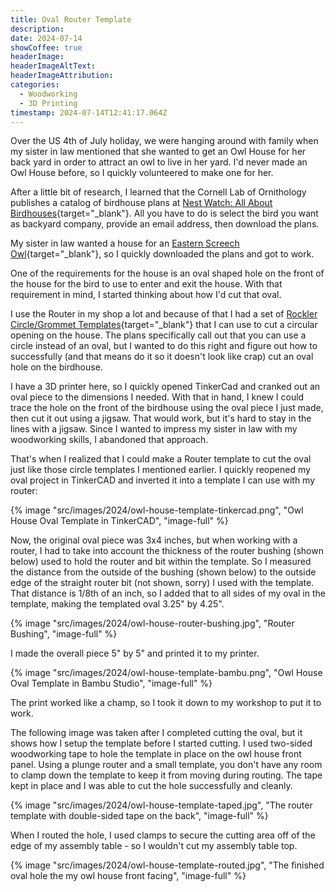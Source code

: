 ```yaml
---
title: Oval Router Template
description: 
date: 2024-07-14
showCoffee: true
headerImage: 
headerImageAltText: 
headerImageAttribution: 
categories:
  - Woodworking
  - 3D Printing
timestamp: 2024-07-14T12:41:17.064Z
---
```


Over the US 4th of July holiday, we were hanging around with family when my sister in law mentioned that she wanted to get an Owl House for her back yard in order to attract an owl to live in her yard. I'd never made an Owl House before, so I quickly volunteered to make one for her. 

After a little bit of research, I learned that the Cornell Lab of Ornithology publishes a catalog of birdhouse plans at [Nest Watch: All About Birdhouses](https://nestwatch.org/learn/all-about-birdhouses/){target="_blank"}. All you have to do is select the bird you want as backyard company, provide an email address, then download the plans. 

My sister in law wanted a house for an [Eastern Screech Owl](https://nestwatch.org/learn/all-about-birdhouses/birds/eastern-screech-owl/){target="_blank"}, so I quickly downloaded the plans and got to work. 

One of the requirements for the house is an oval shaped hole on the front of the house for the bird to use to enter and exit the house. With that requirement in mind, I started thinking about how I'd cut that oval. 

I use the Router in my shop a lot and because of that I had a set of [Rockler Circle/Grommet Templates](https://www.rockler.com/circle-grommet-templates){target="_blank"} that I can use to cut a circular opening on the house. The plans specifically call out that you can use a circle instead of an oval, but I wanted to do this right and figure out how to successfully (and that means do it so it doesn't look like crap) cut an oval hole on the birdhouse.

I have a 3D printer here, so I quickly opened TinkerCad and cranked out an oval piece to the dimensions I needed. With that in hand, I knew I could trace the hole on the front of the birdhouse using the oval piece I just made, then cut it out using a jigsaw. That would work, but it's hard to stay in the lines with a jigsaw. Since I wanted to impress my sister in law with my woodworking skills, I abandoned that approach.

That's when I realized that I could make a Router template to cut the oval just like those circle templates I mentioned earlier. I quickly reopened my oval project in TinkerCAD and inverted it into a template I can use with my router:

{% image "src/images/2024/owl-house-template-tinkercad.png", "Owl House Oval Template in TinkerCAD", "image-full" %}

Now, the original oval piece was 3x4 inches, but when working with a router, I had to take into account the thickness of the router bushing (shown below) used to hold the router and bit within the template. So I measured the distance from the outside of the bushing (shown below) to the outside edge of the straight router bit (not shown, sorry) I used with the template. That distance is 1/8th of an inch, so I added that to all sides of my oval in the template, making the templated oval 3.25" by 4.25". 

{% image "src/images/2024/owl-house-router-bushing.jpg", "Router Bushing", "image-full" %}

I made the overall piece 5" by 5" and printed it to my printer.

{% image "src/images/2024/owl-house-template-bambu.png", "Owl House Oval Template in Bambu Studio", "image-full" %}

The print worked like a champ, so I took it down to my workshop to put it to work.

The following image was taken after I completed cutting the oval, but it shows how I setup the template before I started cutting. I used two-sided woodworking tape to hole the template in place on the owl house front panel. Using a plunge router and a small template, you don't have any room to clamp down the template to keep it from moving during routing. The tape kept in place and I was able to cut the hole successfully and cleanly.

{% image "src/images/2024/owl-house-template-taped.jpg", "The router template with double-sided tape on the back", "image-full" %}

When I routed the hole, I used clamps to secure the cutting area off of the edge of my assembly table - so I wouldn't cut my assembly table top. 

{% image "src/images/2024/owl-house-template-routed.jpg", "The finished oval hole the my owl house front facing", "image-full" %}
